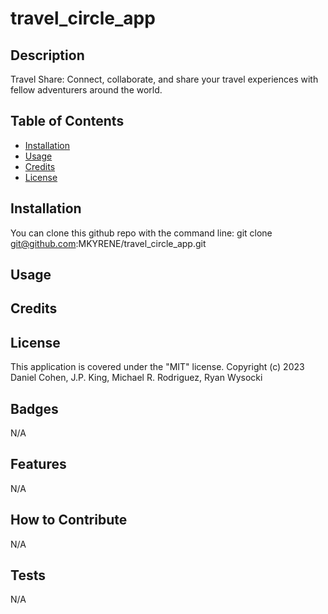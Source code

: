 # travel_circle_app


## Description
Travel Share: Connect, collaborate, and share your travel experiences with fellow adventurers around the world.


## Table of Contents
- [Installation](#installation)
- [Usage](#usage)
- [Credits](#credits)
- [License](#license)


## Installation
You can clone this github repo with the command line:
git clone git@github.com:MKYRENE/travel_circle_app.git


## Usage


## Credits


## License
This application is covered under the "MIT" license.
Copyright (c) 2023 Daniel Cohen, J.P. King, Michael R. Rodriguez, Ryan Wysocki


## Badges
N/A


## Features
N/A


## How to Contribute
N/A


## Tests
N/A